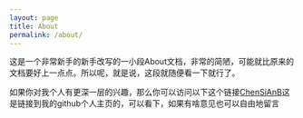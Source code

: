 ```yaml
---
layout: page
title: About
permalink: /about/
---
```




这是一个非常新手的新手改写的一小段About文档，非常的简陋，可能就比原来的文档要好上一点点。所以呢，就是说，这段就随便看一下就行了。

如果你对我个人有更深一层的兴趣，那么你可以访问以下这个链接[ChenSiAnB][ChenSiAnB]这是链接到我的github个人主页的，可以看下，如果有啥意见也可以自由地留言


[ChenSiAnB]: https://github.com/ChenSiAnB